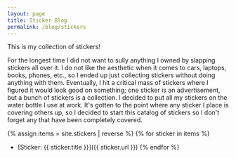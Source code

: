 ```yaml
---
layout: page
title: Sticker Blog
permalink: /blog/stickers
---
```


This is my collection of stickers!

For the longest time I did not want to sully anything I owned by slapping stickers all over it.  I do not like the aesthetic when it comes to cars, laptops, books, phones, etc., so I ended up just collecting stickers without doing anything with them.  Eventually, I hit a critical mass of stickers where I figured it would look good on something; one sticker is an advertisement, but a bunch of stickers is a collection.  I decided to put all my stickers on the water bottle I use at work.  It's gotten to the point where any sticker I place is covering others up, so I decided to start this catalog of stickers so I don't forget any that have been completely covered.

{% assign items = site.stickers | reverse %}
{% for sticker in items %}
- [Sticker: {{ sticker.title }}]({{ sticker.url }})
{% endfor %}
